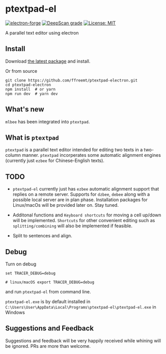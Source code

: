 # ptextpad-el

[![electron-forge](https://img.shields.io/badge/electron-forge-green.svg)](https://github.com/electron/forge) [![DeepScan grade](https://deepscan.io/api/teams/19673/projects/23138/branches/692217/badge/grade.svg)](https://deepscan.io/dashboard#view=project&tid=19673&pid=23138&bid=692217) [![License: MIT](https://img.shields.io/badge/License-MIT-yellow.svg)](https://opensource.org/licenses/MIT)

A parallel text editor using electron

## Install
Download [the latest package](https://github.com/ffreemt/ptextpad-electron/releases) and install.

Or from source
```
git clone https://github.com/ffreemt/ptextpad-electron.git
cd ptextpad-electron
npm install  # or yarn
npm run dev  # yarn dev
```

## What's new
`mlbee` has been integrated into `ptextpad`.

## What is `ptextpad`
`ptextpad` is a parallel text editor intended for editing two texts in a two-column manner. `ptextpad` incorperates some automatic alignment engines (currently just `ezbee` for Chinese-English texts).

## TODO
* `ptextpad-el` currently just has `ezbee` automatic alignment support that replies on a remote server. Supports for `dzbee`, `debee` along with a possible local server are in plan phase. Installation packages for Linux/macOs will be provided later on. Stay tuned.

* Additonal functions and `Keyboard shortcuts` for moving a cell up/down will be implemented. `Shortcuts` for other convenient editing such as `splitting/combining` will also be implemented if feasible.

* Split to sentences and align.

## Debug

Turn on debug
```
set TRACER_DEBUG=debug

# linux/macOS export TRACER_DEBUG=debug

```
and run `ptextpad-el` from command line.

`ptextpad-el.exe` is by default installed in `C:\Users\User\AppData\Local\Programs\ptextpad-el\ptextpad-el.exe` in Windows

## Suggestions and Feedback
Suggestions and feedback will be very happily received while whining will be ignored.
PRs are more than welcome.
